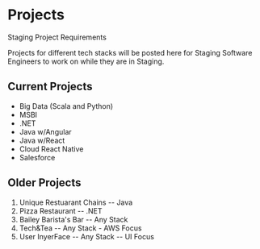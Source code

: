 # Projects
Staging Project Requirements

Projects for different tech stacks will be posted here for Staging Software Engineers to work on while they are in Staging.

Current Projects
----------------

- Big Data (Scala and Python)
- MSBI
- .NET 
- Java w/Angular
- Java w/React
- Cloud React Native
- Salesforce

Older Projects
-----------------
1. Unique Restuarant Chains -- Java
2. Pizza Restaurant -- .NET
3. Bailey Barista's Bar -- Any Stack
4. Tech&Tea -- Any Stack - AWS Focus 
5. User InyerFace -- Any Stack -- UI Focus
